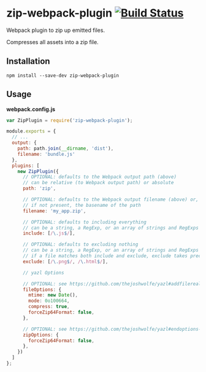 # zip-webpack-plugin [![Build Status](https://travis-ci.org/erikdesjardins/zip-webpack-plugin.svg?branch=master)](https://travis-ci.org/erikdesjardins/zip-webpack-plugin)

Webpack plugin to zip up emitted files.

Compresses all assets into a zip file.

## Installation

`npm install --save-dev zip-webpack-plugin`

## Usage

**webpack.config.js**

```js
var ZipPlugin = require('zip-webpack-plugin');

module.exports = {
  // ...
  output: {
    path: path.join(__dirname, 'dist'),
    filename: 'bundle.js'
  },
  plugins: [
    new ZipPlugin({
      // OPTIONAL: defaults to the Webpack output path (above)
      // can be relative (to Webpack output path) or absolute
      path: 'zip',

      // OPTIONAL: defaults to the Webpack output filename (above) or,
      // if not present, the basename of the path
      filename: 'my_app.zip',

      // OPTIONAL: defaults to including everything
      // can be a string, a RegExp, or an array of strings and RegExps
      include: [/\.js$/],

      // OPTIONAL: defaults to excluding nothing
      // can be a string, a RegExp, or an array of strings and RegExps
      // if a file matches both include and exclude, exclude takes precedence
      exclude: [/\.png$/, /\.html$/],

      // yazl Options

      // OPTIONAL: see https://github.com/thejoshwolfe/yazl#addfilerealpath-metadatapath-options
      fileOptions: {
        mtime: new Date(),
        mode: 0o100664,
        compress: true,
        forceZip64Format: false,
      },

      // OPTIONAL: see https://github.com/thejoshwolfe/yazl#endoptions-finalsizecallback
      zipOptions: {
        forceZip64Format: false,
      },
    })
  ]
};
```
